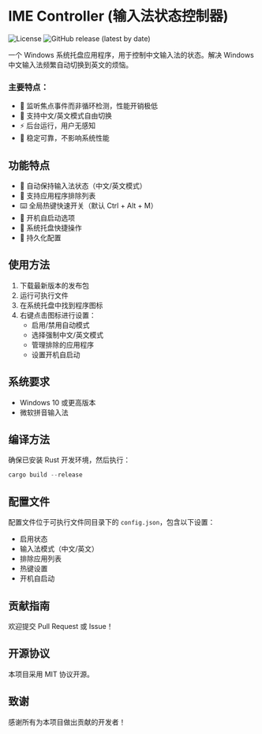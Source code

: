 # IME Controller (输入法状态控制器)

![License](https://img.shields.io/github/license/yourusername/ime-controller)
![GitHub release (latest by date)](https://img.shields.io/github/v/release/yourusername/ime-controller)

一个 Windows 系统托盘应用程序，用于控制中文输入法的状态。解决 Windows 中文输入法频繁自动切换到英文的烦恼。

### 主要特点：
- 🎯 监听焦点事件而非循环检测，性能开销极低
- 🔄 支持中文/英文模式自由切换
- ⚡ 后台运行，用户无感知
- 💪 稳定可靠，不影响系统性能


## 功能特点

- 🔄 自动保持输入法状态（中文/英文模式）
- 🚫 支持应用程序排除列表
- ⌨️ 全局热键快速开关（默认 Ctrl + Alt + M）
- 🚀 开机自启动选项
- 🔧 系统托盘快捷操作
- 📝 持久化配置

## 使用方法

1. 下载最新版本的发布包
2. 运行可执行文件
3. 在系统托盘中找到程序图标
4. 右键点击图标进行设置：
   - 启用/禁用自动模式
   - 选择强制中文/英文模式
   - 管理排除的应用程序
   - 设置开机自启动

## 系统要求

- Windows 10 或更高版本
- 微软拼音输入法

## 编译方法

确保已安装 Rust 开发环境，然后执行：

```powershell
cargo build --release
```

## 配置文件

配置文件位于可执行文件同目录下的 `config.json`，包含以下设置：

- 启用状态
- 输入法模式（中文/英文）
- 排除应用列表
- 热键设置
- 开机自启动

## 贡献指南

欢迎提交 Pull Request 或 Issue！

## 开源协议

本项目采用 MIT 协议开源。

## 致谢

感谢所有为本项目做出贡献的开发者！
